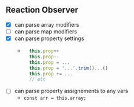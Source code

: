 ## Reaction Observer
- [x] can parse array modifiers
- [ ] can parse map modifiers
- [x] can parse property settings
    - ```ts
        this.prop++
        this.prop--
        this.prop = ...
        this.prop = '...'.trim()...()
        this.prop += ...
        // etc
        ```
- [ ] can parse property assignements to any vars
    - `const arr = this.array;`